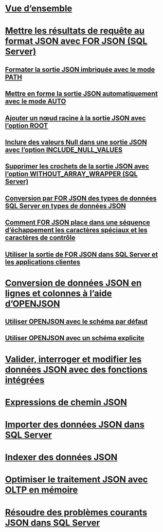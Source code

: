 # [Vue d’ensemble](json-data-sql-server.md)  
# [Mettre les résultats de requête au format JSON avec FOR JSON (SQL Server)](format-query-results-as-json-with-for-json-sql-server.md)  
## [Formater la sortie JSON imbriquée avec le mode PATH](format-nested-json-output-with-path-mode-sql-server.md)  
## [Mettre en forme la sortie JSON automatiquement avec le mode AUTO](format-json-output-automatically-with-auto-mode-sql-server.md)  
## [Ajouter un nœud racine à la sortie JSON avec l’option ROOT](add-a-root-node-to-json-output-with-the-root-option-sql-server.md)  
## [Inclure des valeurs Null dans une sortie JSON avec l’option INCLUDE_NULL_VALUES](include-null-values-in-json-include-null-values-option.md)  
## [Supprimer les crochets de la sortie JSON avec l’option WITHOUT_ARRAY_WRAPPER (SQL Server)](remove-square-brackets-from-json-without-array-wrapper-option.md)  
## [Conversion par FOR JSON des types de données SQL Server en types de données JSON](how-for-json-converts-sql-server-data-types-to-json-data-types-sql-server.md)  
## [Comment FOR JSON place dans une séquence d’échappement les caractères spéciaux et les caractères de contrôle](how-for-json-escapes-special-characters-and-control-characters-sql-server.md)  
## [Utiliser la sortie de FOR JSON dans SQL Server et les applications clientes](use-for-json-output-in-sql-server-and-in-client-apps-sql-server.md)  
# [Conversion de données JSON en lignes et colonnes à l’aide d’OPENJSON](convert-json-data-to-rows-and-columns-with-openjson-sql-server.md)  
## [Utiliser OPENJSON avec le schéma par défaut](use-openjson-with-the-default-schema-sql-server.md)  
## [Utiliser OPENJSON avec un schéma explicite](use-openjson-with-an-explicit-schema-sql-server.md)  
# [Valider, interroger et modifier les données JSON avec des fonctions intégrées](validate-query-and-change-json-data-with-built-in-functions-sql-server.md)  
# [Expressions de chemin JSON](json-path-expressions-sql-server.md)  
# [Importer des données JSON dans SQL Server](import-json-documents-into-sql-server.md)  
# [Indexer des données JSON](index-json-data.md)  
# [Optimiser le traitement JSON avec OLTP en mémoire](optimize-json-processing-with-in-memory-oltp.md)  
# [Résoudre des problèmes courants JSON dans SQL Server](solve-common-issues-with-json-in-sql-server.md)  
